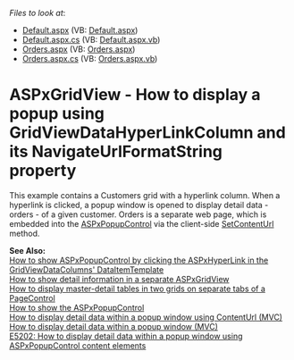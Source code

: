 <!-- default file list -->
*Files to look at*:

* [Default.aspx](./CS/ShowDetailInPopup/Default.aspx) (VB: [Default.aspx](./VB/ShowDetailInPopup/Default.aspx))
* [Default.aspx.cs](./CS/ShowDetailInPopup/Default.aspx.cs) (VB: [Default.aspx.vb](./VB/ShowDetailInPopup/Default.aspx.vb))
* [Orders.aspx](./CS/ShowDetailInPopup/Orders.aspx) (VB: [Orders.aspx](./VB/ShowDetailInPopup/Orders.aspx))
* [Orders.aspx.cs](./CS/ShowDetailInPopup/Orders.aspx.cs) (VB: [Orders.aspx.vb](./VB/ShowDetailInPopup/Orders.aspx.vb))
<!-- default file list end -->
# ASPxGridView - How to display a popup using GridViewDataHyperLinkColumn and its NavigateUrlFormatString property


<p>This example contains a Customers grid with a hyperlink column. When a hyperlink is clicked, a popup window is opened to display detail data - orders - of a given customer. Orders is a separate web page, which is embedded into the <a href="http://documentation.devexpress.com/#AspNet/clsDevExpressWebASPxPopupControlASPxPopupControltopic"><u>ASPxPopupControl</u></a> via the client-side <a href="http://documentation.devexpress.com/#AspNet/DevExpressWebASPxPopupControlScriptsASPxClientPopupControlBase_SetContentUrltopic"><u>SetContentUrl</u></a> method.</p>
<p><strong>See Also:<br /> </strong><a href="https://www.devexpress.com/Support/Center/p/E2270">How to show ASPxPopupControl by clicking the ASPxHyperLink in the GridViewDataColumns' DataItemTemplate</a><br /> <a href="https://www.devexpress.com/Support/Center/p/E70">How to show detail information in a separate ASPxGridView</a><br /> <a href="https://www.devexpress.com/Support/Center/p/E1285">How to display master-detail tables in two grids on separate tabs of a PageControl</a><br /> <a href="https://www.devexpress.com/Support/Center/p/E55">How to show the ASPxPopupControl</a><br /> <a href="https://www.devexpress.com/Support/Center/p/E20051">How to display detail data within a popup window using ContentUrl (MVC)</a><br /> <a href="https://www.devexpress.com/Support/Center/p/E20052">How to display detail data within a popup window (MVC)</a><u><br /> </u><a href="https://www.devexpress.com/Support/Center/p/E5202">E5202: How to display detail data within a popup window using ASPxPopupControl content elements</a></p>

<br/>


